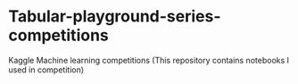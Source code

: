 # Tabular-playground-series-competitions
Kaggle Machine learning competitions 
(This repository contains notebooks I used in competition)
